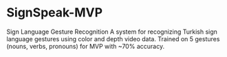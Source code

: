 # SignSpeak-MVP
Sign Language Gesture Recognition A system for recognizing Turkish sign language gestures using color and depth video data. Trained on 5 gestures (nouns, verbs, pronouns) for MVP with ~70% accuracy. 

